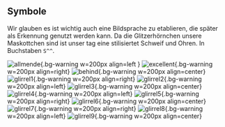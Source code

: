 ## Symbole

Wir glauben es ist wichtig auch eine Bildsprache zu etablieren, die später als Erkennung genutzt werden kann. Da die Glitzerhörnchen unsere Maskottchen sind ist unser tag eine stilisiertet Schweif und Ohren. In Buchstaben `S^^`.

![allmende](assets/glirrel_achtet_die_allmende.svg){.bg-warning w=200px align=left }
![excellent](assets/glirrel_be_excellent_to_each_other.svg){.bg-warning w=200px align=right}
![behind](assets/glirrel_leave_no_one_behind.svg){.bg-warning w=200px align=center}
![glirrel1](assets/glirrel1.svg){.bg-warning w=200px  align=right}
![glirrel2](assets/glirrel2.svg){.bg-warning w=200px  align=left}
![glirrel3](assets/glirrel3.svg){.bg-warning w=200px  align=center}
![glirrel4](assets/glirrel4.svg){.bg-warning w=200px  align=left}
![glirrel5](assets/glirrel5.svg){.bg-warning w=200px  align=right}
![glirrel6](assets/glirrel6.svg){.bg-warning w=200px  align=center}
![glirrel7](assets/glirrel7.svg){.bg-warning w=200px  align=right}
![glirrel8](assets/glirrel8.svg){.bg-warning w=200px  align=left}
![glirrel9](assets/glirrel9.svg){.bg-warning w=200px  align=center}
